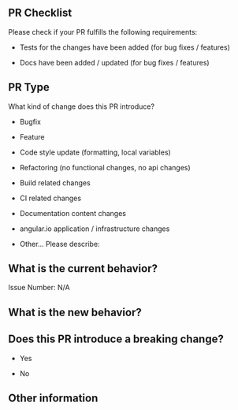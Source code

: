 
PR Checklist
-
Please check if your PR fulfills the following requirements:


 *  Tests for the changes have been added (for bug fixes / features)

 *  Docs have been added / updated (for bug fixes / features)

PR Type
-------
What kind of change does this PR introduce?
 *  Bugfix

 *  Feature

 *  Code style update (formatting, local variables)

 *  Refactoring (no functional changes, no api changes)

 *  Build related changes

 *  CI related changes

 *  Documentation content changes

 *  angular.io application / infrastructure changes

 *  Other... Please describe:

What is the current behavior?
-
Issue Number: N/A

What is the new behavior?
-
Does this PR introduce a breaking change?
-
* Yes

* No

Other information
-
